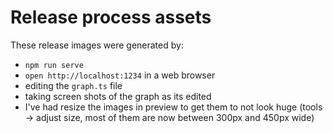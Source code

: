# Release process assets

These release images were generated by:

* `npm run serve`
* `open http://localhost:1234` in a web browser
* editing the `graph.ts` file
* taking screen shots of the graph as its edited
* I've had resize the images in preview to get them to not look huge (tools -> adjust
  size, most of them are now between 300px and 450px wide)
